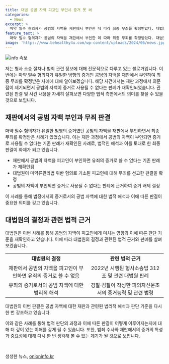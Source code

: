 ```yaml
---
title: 대법 공범 자백 피고인 부인시 증거 못 써
categories:
  - News
excerpt: >
  마약 밀수 혐의자가 공범의 자백을 재판에서 부인한 데 따라 최종 무죄를 확정받았다. 대법원은 공범의 자백이 피고인이 부인하면 유죄 증거로 사용할 수 없다는 판례를 재확인했다. A씨에 대한 마약류관리법 위반 혐의로 기소된 사건에서, 공범의 자백이 배제되고 나머지 증거로만으로는 유죄를 입증하기 어렵다는 이유로 무죄를 선고받았다. 대법원은 검찰의 항소를 기각했으며, 피의자신문조서의 증거능력과 자유심증주의를 강조했다.
feature_text: >
  마약 밀수 혐의자가 공범의 자백을 재판에서 부인한 데 따라 최종 무죄를 확정받았다. 대법원은 공범의 자백이 피고인이 부인하면 유죄 증거로 사용할 수 없다는 판례를 재확인했다. A씨에 대한 마약류관리법 위반 혐의로 기소된 사건에서, 공범의 자백이 배제되고 나머지 증거로만으로는 유죄를 입증하기 어렵다는 이유로 무죄를 선고받았다. 대법원은 검찰의 항소를 기각했으며, 피의자신문조서의 증거능력과 자유심증주의를 강조했다.
image: 'https://www.behealthy4u.com/wp-content/uploads/2024/06/news.jpg'
---
```


<p><img src="https://www.behealthy4u.com/wp-content/uploads/2024/06/news.jpg" alt="info 속보" /></p>

<p>저는 형사 소송 절차나 범죄 관련 정보에 대해 전문적으로 다루고 있는 블로거입니다. 이번에는 마약 밀수 혐의자가 유일한 범행의 증거인 공범의 자백을 재판에서 부인하여 최종 무죄를 확정받은 사례에 대해 알아보겠습니다. 해당 사건에서는 재판 과정에서 의문점이 제기되면서 공범의 자백이 증거로 사용될 수 없다는 판례가 재확인되었습니다. 관련된 판결 및 사건 내용을 자세히 살펴보면 다양한 법적 측면에서의 의미를 찾을 수 있을 것으로 보입니다.</p>

<h2 data-ke-size="size26">재판에서의 공범 자백 부인과 무죄 판결</h2>

<p>마약 밀수 혐의자가 유일한 범행의 증거였던 공범의 자백을 재판에서 부인하면서 최종 무죄를 확정받은 사례가 있었습니다. 이는 재판 과정에서 공범의 자백이 부인되면 증거로 사용될 수 없다는 기존 판례가 재확인된 사례로, 법적인 해석과 이를 토대로 한 최종 판결이 화제가 되고 있습니다.</p>

<ul>
    <li>재판에서 공범의 자백을 피고인이 부인하면 유죄의 증거로 쓸 수 없다는 기존 판례가 재확인됨</li>
    <li>대법원이 마약류관리법 위반 혐의로 기소된 피고인에 대해 무죄를 선고한 판결을 확정</li>
    <li>공범의 자백이 부인되면 증거로 사용될 수 없다는 판례에 근거하여 증거 배제 결정</li>
</ul>

<p>이 사례를 통해 법정에서의 증거로서의 공범 자백에 대한 법적 해석과 이에 따른 판결이 중요한 의미를 갖고 있습니다. </p>

<h2 data-ke-size="size26">대법원의 결정과 관련 법적 근거</h2>

<p>대법원은 이번 사례를 통해 공범의 자백이 피고인에게 미치는 영향과 이에 따른 판단 기준을 재확인하고 있습니다. 이에 따라 대법원의 결정과 관련된 법적 근거와 판례를 살펴보겠습니다.</p>

<table>
    <tr>
        <td style="text-align: center; height: 17px;"><b>대법원의 결정</b></td>
        <td style="text-align: center; height: 17px;"><b>관련 법적 근거</b></td>
    </tr>
    <tr>
        <td style="text-align: center; height: 17px;">재판에서 공범의 자백을 피고인이 부인하면 유죄의 증거로 쓸 수 없음</td>
        <td style="text-align: center; height: 17px;">2022년 시행된 형사소송법 312조 및 관련 대법원 판례</td>
    </tr>
    <tr>
        <td style="text-align: center; height: 17px;">유죄의 증거로서의 공범 자백에 대한 법리적 해석</td>
        <td style="text-align: center; height: 17px;">경찰·검찰이 작성한 피의자신문조서의 증거능력 및 관련 법령</td>
    </tr>
</table>

<p>대법원의 이번 판결은 공범 자백에 대한 재판과 관련된 법리적 해석과 판단 기준을 다시 한 번 강조하고 있습니다.</p>

<p>이와 같은 사례를 통해 법적 판단의 과정과 이에 따른 판결이 어떻게 이루어지는지에 대해 더 깊이 있는 이해를 갖게 될 수 있습니다. 또한, 범죄 수사와 재판에서의 증거의 특성과 중요성에 대해 다시 한 번 생각해 볼 수 있는 계기가 될 것으로 보입니다.</p>

<p data-ke-size="size16">&nbsp;</p>
생생한 뉴스, <a href="https://onioninfo.kr" rel="dofollow">onioninfo.kr</a>



